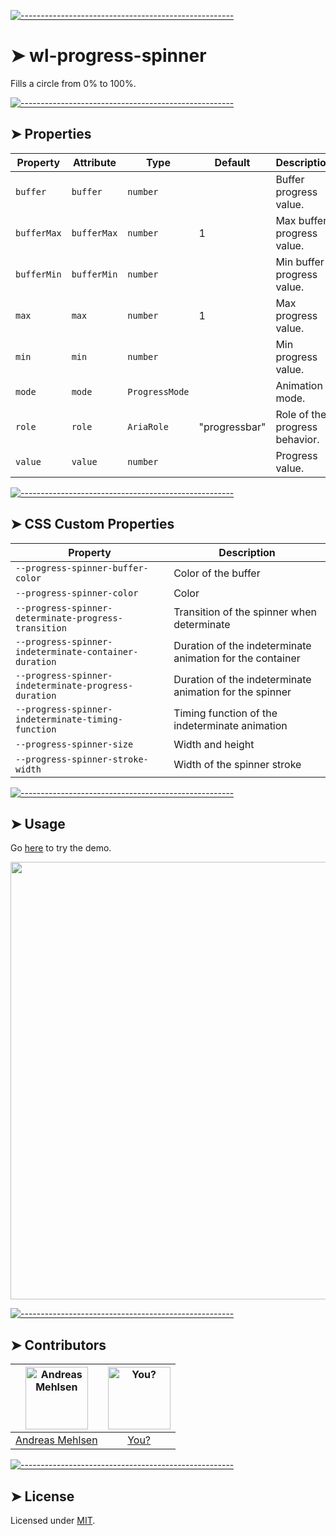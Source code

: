 
[![-----------------------------------------------------](https://raw.githubusercontent.com/andreasbm/readme/master/assets/lines/colored.png)](#wl-progress-spinner)

# ➤ wl-progress-spinner

Fills a circle from 0% to 100%.


[![-----------------------------------------------------](https://raw.githubusercontent.com/andreasbm/readme/master/assets/lines/colored.png)](#properties)

## ➤ Properties

| Property    | Attribute   | Type           | Default       | Description                    |
|-------------|-------------|----------------|---------------|--------------------------------|
| `buffer`    | `buffer`    | `number`       |               | Buffer progress value.         |
| `bufferMax` | `bufferMax` | `number`       | 1             | Max buffer progress value.     |
| `bufferMin` | `bufferMin` | `number`       |               | Min buffer progress value.     |
| `max`       | `max`       | `number`       | 1             | Max progress value.            |
| `min`       | `min`       | `number`       |               | Min progress value.            |
| `mode`      | `mode`      | `ProgressMode` |               | Animation mode.                |
| `role`      | `role`      | `AriaRole`     | "progressbar" | Role of the progress behavior. |
| `value`     | `value`     | `number`       |               | Progress value.                |


[![-----------------------------------------------------](https://raw.githubusercontent.com/andreasbm/readme/master/assets/lines/colored.png)](#css-custom-properties)

## ➤ CSS Custom Properties

| Property                                         | Description                                      |
|--------------------------------------------------|--------------------------------------------------|
| `--progress-spinner-buffer-color`                | Color of the buffer                              |
| `--progress-spinner-color`                       | Color                                            |
| `--progress-spinner-determinate-progress-transition` | Transition of the spinner when determinate       |
| `--progress-spinner-indeterminate-container-duration` | Duration of the indeterminate animation for the container |
| `--progress-spinner-indeterminate-progress-duration` | Duration of the indeterminate animation for the spinner |
| `--progress-spinner-indeterminate-timing-function` | Timing function of the indeterminate animation   |
| `--progress-spinner-size`                        | Width and height                                 |
| `--progress-spinner-stroke-width`                | Width of the spinner stroke                      |



[![-----------------------------------------------------](https://raw.githubusercontent.com/andreasbm/readme/master/assets/lines/colored.png)](#usage)

## ➤ Usage

Go [here](https://weightless.dev/elements/progress-spinner) to try the demo.

<a href="https://weightless.dev/elements/progress-spinner" align="center">
  <img src="https://raw.githubusercontent.com/andreasbm/elements/master/screenshots/wl-progress-spinner.png" width="700" />
</a>


[![-----------------------------------------------------](https://raw.githubusercontent.com/andreasbm/readme/master/assets/lines/colored.png)](#contributors)

## ➤ Contributors
	

| [<img alt="Andreas Mehlsen" src="https://avatars1.githubusercontent.com/u/6267397?s=460&v=4" width="100">](https://twitter.com/andreasmehlsen) | [<img alt="You?" src="https://joeschmoe.io/api/v1/random" width="100">](https://github.com/andreasbm/weightless/blob/master/CONTRIBUTING.md) |
|:--------------------------------------------------:|:--------------------------------------------------:|
| [Andreas Mehlsen](https://twitter.com/andreasmehlsen) | [You?](https://github.com/andreasbm/weightless/blob/master/CONTRIBUTING.md) |


[![-----------------------------------------------------](https://raw.githubusercontent.com/andreasbm/readme/master/assets/lines/colored.png)](#license)

## ➤ License
	
Licensed under [MIT](https://opensource.org/licenses/MIT).